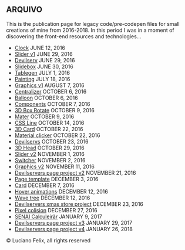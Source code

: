## ARQUIVO

This is the publication page for legacy code/pre-codepen files for small creations of mine from 2016-2018. In this period I was in a moment of discovering the front-end resources and technologies...

- [Clock](https://felixluciano.github.io/arquivo/clock/index.htm) JUNE 12, 2016
- [Slider v1](https://felixluciano.github.io/arquivo/slider-v1/index.htm) JUNE 29, 2016
- [Devilserv](https://felixluciano.github.io/arquivo/devilservers-header-test/index.htm) JUNE 29, 2016
- [Slidebox](https://felixluciano.github.io/arquivo/slidebox/index.htm) JUNE 30, 2016
- [Tablegen](https://felixluciano.github.io/arquivo/tablegen/index.htm) JULY 1, 2016
- [Painting](https://felixluciano.github.io/arquivo/painting/index.htm) JULY 18, 2016
- [Graphics v1](https://felixluciano.github.io/arquivo/graphics-v1/index.htm) AUGUST 7, 2016
- [Centralizer](https://felixluciano.github.io/arquivo/centralizer/index.htm) OCTOBER 6, 2016
- [Balloon](https://felixluciano.github.io/arquivo/balloon/index.htm) OCTOBER 6, 2016
- [Components](https://felixluciano.github.io/arquivo/components/index.htm) OCTOBER 7, 2016
- [3D Box Rotate](https://felixluciano.github.io/arquivo/3d-box-rotate/index.htm) OCTOBER 9, 2016
- [Mater](https://felixluciano.github.io/arquivo/material-background/index.htm) OCTOBER 9, 2016
- [CSS Line](https://felixluciano.github.io/arquivo/css-line/index.htm) OCTOBER 14, 2016
- [3D Card](https://felixluciano.github.io/arquivo/3d-card/index.htm) OCTOBER 22, 2016
- [Material clicker](https://felixluciano.github.io/arquivo/material-clicker/index.htm) OCTOBER 22, 2016
- [Devilservs](https://felixluciano.github.io/arquivo/devilservers-admin-ui/index.htm) OCTOBER 23, 2016
- [3D Head](https://felixluciano.github.io/arquivo/3d-head/index.htm) OCTOBER 29, 2016
- [Slider v2](https://felixluciano.github.io/arquivo/slider-v2/index.htm) NOVEMBER 1, 2016
- [Switcher](https://felixluciano.github.io/arquivo/switcher/index.htm) NOVEMBER 2, 2016
- [Graphics v2](https://felixluciano.github.io/arquivo/graphics-v2/index.htm) NOVEMBER 11, 2016
- [Devilservers page project v2](https://felixluciano.github.io/arquivo/devilservers-page-project-v2/index.html) NOVEMBER 21, 2016
- [Page template](https://felixluciano.github.io/arquivo/page-template/index.htm) DECEMBER 3, 2016
- [Card](https://felixluciano.github.io/arquivo/card/index.htm) DECEMBER 7, 2016
- [Hover animations](https://felixluciano.github.io/arquivo/hover-animations/index.htm) DECEMBER 12, 2016
- [Wave tree](https://felixluciano.github.io/arquivo/wave-tree/index.htm) DECEMBER 12, 2016
- [Devilservers xmas store project](https://felixluciano.github.io/arquivo/devilservers-xmas-store-project/index.html) DECEMBER 23, 2016
- [Pixel colision](https://felixluciano.github.io/arquivo/pixel-colision/index.htm) DECEMBER 27, 2016
- [SENAI Calculeirãr](https://felixluciano.github.io/arquivo/senai-calculeirar/index.htm) JANUARY 9, 2017
- [Devilservers page project v3](https://felixluciano.github.io/arquivo/devilservers-page-project-v3/index.html) JANUARY 29, 2017
- [Devilservers page project v4](https://felixluciano.github.io/arquivo/devilservers-page-project-v4/index.html) JANUARY 26, 2018

&copy; Luciano Felix, all rights reserved